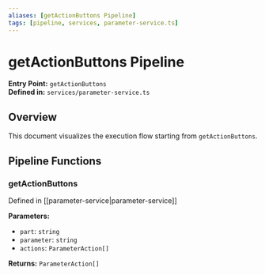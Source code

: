 ```yaml
---
aliases: [getActionButtons Pipeline]
tags: [pipeline, services, parameter-service.ts]
---
```


# getActionButtons Pipeline

**Entry Point:** `getActionButtons`  
**Defined in:** `services/parameter-service.ts`  

## Overview

This document visualizes the execution flow starting from `getActionButtons`.

## Pipeline Functions

### getActionButtons

Defined in [[parameter-service|parameter-service]]

**Parameters:**

- `part`: `string`
- `parameter`: `string`
- `actions`: `ParameterAction[]`

**Returns:** `ParameterAction[]`

